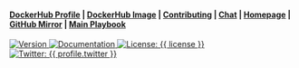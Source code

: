 <h4>
  <a href="{{ profile.dockerhub }}">DockerHub Profile</a>
  <span> | </span>
  <a href="{{ website.dockerhub_repository }}/{{ dockerhub_slug }}">DockerHub Image</a>
  <span> | </span>
  <a href="{{ repository.group.dockerfile }}/{{ subgroup }}/{{ slug }}/-/blob/master/CONTRIBUTING.md">Contributing</a>
  <span> | </span>
  <a href="{{ chat_url }}">Chat</a>
  <span> | </span>
  <a href="{{ website.homepage }}">Homepage</a>
  <span> | </span>
  <a href="{{ profile.github }}/docker-{{ dockerhub_slug }}">GitHub Mirror</a>
  <span> | </span>
  <a href="{{ repository.playbooks }}">Main Playbook</a>
</h4>
<p>
  <a href="{{ repository.group.dockerfile }}/{{ subgroup }}/{{ slug }}">
    <img alt="Version" src="https://img.shields.io/badge/version-{{ pkg.version }}-blue.svg?cacheSeconds=2592000" />
  </a>
  <a href="{{ website.documentation }}/docker" target="_blank">
    <img alt="Documentation" src="https://img.shields.io/badge/documentation-yes-brightgreen.svg" />
  </a>
  <a href="{{ repository.group.dockerfile }}/{{ subgroup }}/{{ slug }}/-/raw/master/LICENSE" target="_blank">
    <img alt="License: {{ license }}" src="https://img.shields.io/badge/License-{{ license }}-yellow.svg" />
  </a>
  <a href="https://twitter.com/{{ profile.twitter }}" target="_blank">
    <img alt="Twitter: {{ profile.twitter }}" src="https://img.shields.io/twitter/follow/{{ profile.twitter }}.svg?style=social" />
  </a>
</p>
